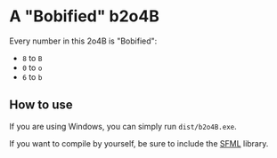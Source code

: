 # A "Bobified" b2o4B

Every number in this 2o4B is "Bobified":

- `8` to `B`
- `0` to `o`
- `6` to `b`

## How to use

If you are using Windows, you can simply run `dist/b2o4B.exe`.

If you want to compile by yourself, be sure to include the [SFML](https://www.sfml-dev.org/) library.
